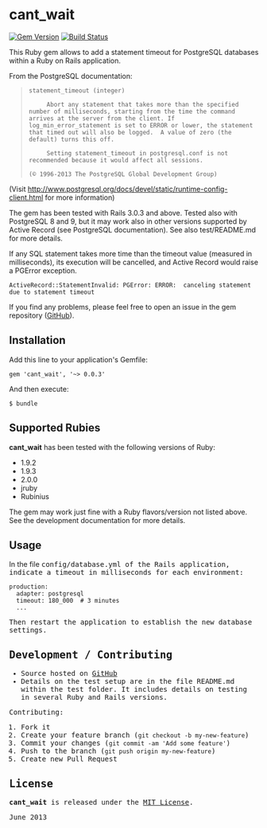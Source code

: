 # cant_wait
[![Gem Version](https://badge.fury.io/rb/cant_wait.png)](https://badge.fury.io/rb/cant_wait)
[![Build Status](https://travis-ci.org/CarlosCD/cant_wait.png?branch=master)](https://travis-ci.org/CarlosCD/cant_wait)


This Ruby gem allows to add a statement timeout for PostgreSQL databases within a Ruby on Rails application.

From the PostgreSQL documentation:

>     statement_timeout (integer)
> 
>          Abort any statement that takes more than the specified number of milliseconds, starting from the time the command arrives at the server from the client. If log_min_error_statement is set to ERROR or lower, the statement that timed out will also be logged.  A value of zero (the default) turns this off.
> 
>          Setting statement_timeout in postgresql.conf is not recommended because it would affect all sessions.
> 
>     (© 1996-2013 The PostgreSQL Global Development Group)

(Visit <http://www.postgresql.org/docs/devel/static/runtime-config-client.html> for more information)


The gem has been tested with Rails 3.0.3 and above.  Tested also with PostgreSQL 8 and 9, but it may work also in other versions supported by Active Record (see PostgreSQL documentation). See also test/README.md for more details.

If any SQL statement takes more time than the timeout value (measured in milliseconds), its execution will be cancelled, and Active Record would raise a PGError exception.

    ActiveRecord::StatementInvalid: PGError: ERROR:  canceling statement due to statement timeout

If you find any problems, please feel free to open an issue in the gem repository ([GitHub](https://github.com/CarlosCD/cant_wait)).


## Installation

Add this line to your application's Gemfile:

    gem 'cant_wait', '~> 0.0.3'

And then execute:

    $ bundle


## Supported Rubies

**cant_wait** has been tested with the following versions of Ruby:

- 1.9.2
- 1.9.3
- 2.0.0
- jruby
- Rubinius

The gem may work just fine with a Ruby flavors/version not listed above.  See the development documentation for more details.


## Usage

In the file <tt>config/database.yml<tt /> of the Rails application, indicate a timeout in milliseconds for each environment:

    production:
      adapter: postgresql
      timeout: 180_000  # 3 minutes
      ...

Then restart the application to establish the new database settings.


## Development / Contributing

* Source hosted on [GitHub](https://github.com/CarlosCD/cant_wait)
* Details on the test setup are in the file README.md within the test folder.  It includes details on testing in several Ruby and Rails versions.

Contributing:

1. Fork it
2. Create your feature branch (`git checkout -b my-new-feature`)
3. Commit your changes (`git commit -am 'Add some feature'`)
4. Push to the branch (`git push origin my-new-feature`)
5. Create new Pull Request


## License

**cant_wait** is released under the [MIT License](http://opensource.org/licenses/MIT).


June 2013
